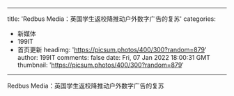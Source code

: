 
---
title: 'Redbus Media：英国学生返校降推动户外数字广告的复苏'
categories: 
 - 新媒体
 - 199IT
 - 首页更新
headimg: 'https://picsum.photos/400/300?random=879'
author: 199IT
comments: false
date: Fri, 07 Jan 2022 18:00:31 GMT
thumbnail: 'https://picsum.photos/400/300?random=879'
---

<div>   
Redbus Media：英国学生返校降推动户外数字广告的复苏  
</div>
            